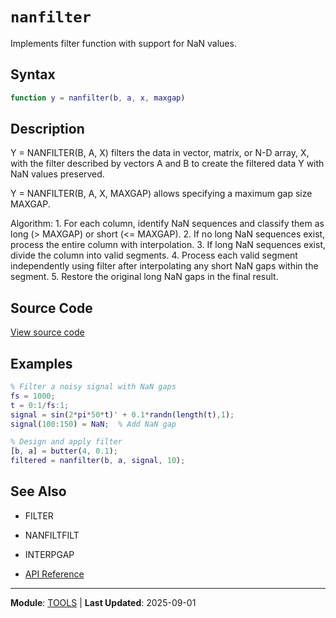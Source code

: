 # `nanfilter`

Implements filter function with support for NaN values.

## Syntax

```matlab
function y = nanfilter(b, a, x, maxgap)
```

## Description

Y = NANFILTER(B, A, X) filters the data in vector, matrix, or N-D array, X, with the filter described by vectors A and B to create the filtered data Y with NaN values preserved.

Y = NANFILTER(B, A, X, MAXGAP) allows specifying a maximum gap size MAXGAP.

Algorithm: 1. For each column, identify NaN sequences and classify them as long (> MAXGAP) or short (<= MAXGAP). 2. If no long NaN sequences exist, process the entire column with interpolation. 3. If long NaN sequences exist, divide the column into valid segments. 4. Process each valid segment independently using filter after interpolating any short NaN gaps within the segment. 5. Restore the original long NaN gaps in the final result.

## Source Code

[View source code](https://github.com/BSICoS/biosigmat/tree/main/src/tools/nanfilter.m)

## Examples

```matlab
% Filter a noisy signal with NaN gaps
fs = 1000;
t = 0:1/fs:1;
signal = sin(2*pi*50*t)' + 0.1*randn(length(t),1);
signal(100:150) = NaN;  % Add NaN gap

% Design and apply filter
[b, a] = butter(4, 0.1);
filtered = nanfilter(b, a, signal, 10);
```

## See Also

- FILTER
- NANFILTFILT
- INTERPGAP

- [API Reference](../index.md)

---

**Module**: [TOOLS](index.md) | **Last Updated**: 2025-09-01

